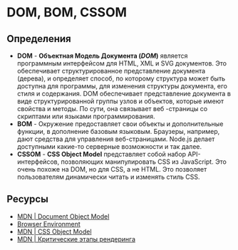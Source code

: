 # DOM, BOM, CSSOM

## Определения

- **DOM** - **Объектная Модель Документа (*DOM*)** является программным интерфейсом для HTML, XML и SVG документов. Это обеспечивает структурированное представление документа (дерева), и определяет способ, по которому структура может быть доступна для программы, для изменения структуры документа, его стиля и содержания. DOM обеспечивает представление документа в виде структурированной группы узлов и объектов, которые имеют свойства и методы. По сути, она связывает веб -страницы со скриптами или языками программирования.
- **BOM** - Окружение предоставляет свои объекты и дополнительные функции, в дополнение базовым языковым. Браузеры, например, дают средства для управления веб-страницами. Node.js делает доступными какие-то серверные возможности и так далее.
- **CSSOM** - **CSS Object Model** представляет собой набор API-интерфейсов, позволяющих манипулировать CSS из JavaScript. Это очень похоже на DOM, но для CSS, а не HTML. Это позволяет пользователям динамически читать и изменять стиль CSS.

## Ресурcы

- [MDN | Document Object Model](https://developer.mozilla.org/ru/docs/Web/API/Document_Object_Model)
- [Browser Environment](https://learn.javascript.ru/browser-environment)
- [MDN | CSS Object Model](https://developer.mozilla.org/ru/docs/Web/API/CSS_Object_Model)
- [MDN | Критические этапы рендеринга](https://developer.mozilla.org/ru/docs/Web/Performance/Critical_rendering_path)
